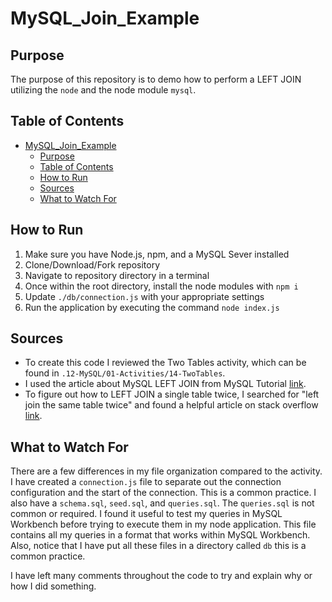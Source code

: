 # MySQL_Join_Example

## Purpose

The purpose of this repository is to demo how to perform a LEFT JOIN utilizing the `node` and the node module `mysql`.

## Table of Contents

- [MySQL_Join_Example](#mysql_join_example)
  - [Purpose](#purpose)
  - [Table of Contents](#table-of-contents)
  - [How to Run](#how-to-run)
  - [Sources](#sources)
  - [What to Watch For](#what-to-watch-for)

## How to Run

1. Make sure you have Node.js, npm, and a MySQL Sever installed
2. Clone/Download/Fork repository
3. Navigate to repository directory in a terminal
4. Once within the root directory, install the node modules with `npm i`
5. Update `./db/connection.js` with your appropriate settings
6. Run the application by executing the command `node index.js`

## Sources

- To create this code I reviewed the Two Tables activity, which can be found in `.12-MySQL/01-Activities/14-TwoTables`.
- I used the article about MySQL LEFT JOIN from MySQL Tutorial [link](https://www.mysqltutorial.org/mysql-left-join.aspx).
- To figure out how to LEFT JOIN a single table twice, I searched for "left join the same table twice" and found a helpful article on stack overflow [link](https://stackoverflow.com/questions/199953/how-do-you-join-on-the-same-table-twice-in-mysql).

## What to Watch For

There are a few differences in my file organization compared to the activity. I have created a `connection.js` file to separate out the connection configuration and the start of the connection. This is a common practice. I also have a `schema.sql`, `seed.sql`, and `queries.sql`. The `queries.sql` is not common or required. I found it useful to test my queries in MySQL Workbench before trying to execute them in my node application. This file contains all my queries in a format that works within MySQL Workbench. Also, notice that I have put all these files in a directory called `db` this is a common practice.

I have left many comments throughout the code to try and explain why or how I did something.
